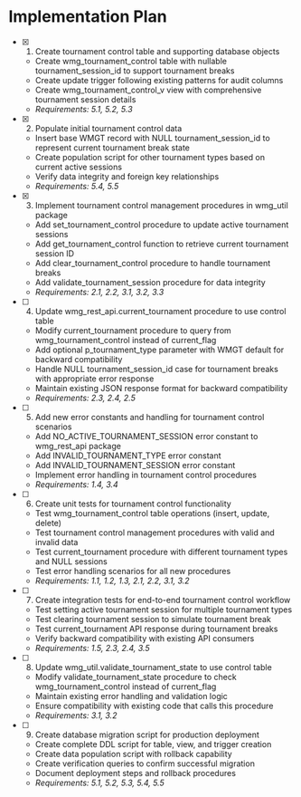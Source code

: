 # Implementation Plan

- [x] 1. Create tournament control table and supporting database objects
  - Create wmg_tournament_control table with nullable tournament_session_id to support tournament breaks
  - Create update trigger following existing patterns for audit columns
  - Create wmg_tournament_control_v view with comprehensive tournament session details
  - _Requirements: 5.1, 5.2, 5.3_

- [x] 2. Populate initial tournament control data
  - Insert base WMGT record with NULL tournament_session_id to represent current tournament break state
  - Create population script for other tournament types based on current active sessions
  - Verify data integrity and foreign key relationships
  - _Requirements: 5.4, 5.5_

- [x] 3. Implement tournament control management procedures in wmg_util package
  - Add set_tournament_control procedure to update active tournament sessions
  - Add get_tournament_control function to retrieve current tournament session ID
  - Add clear_tournament_control procedure to handle tournament breaks
  - Add validate_tournament_session procedure for data integrity
  - _Requirements: 2.1, 2.2, 3.1, 3.2, 3.3_

- [ ] 4. Update wmg_rest_api.current_tournament procedure to use control table
  - Modify current_tournament procedure to query from wmg_tournament_control instead of current_flag
  - Add optional p_tournament_type parameter with WMGT default for backward compatibility
  - Handle NULL tournament_session_id case for tournament breaks with appropriate error response
  - Maintain existing JSON response format for backward compatibility
  - _Requirements: 2.3, 2.4, 2.5_

- [ ] 5. Add new error constants and handling for tournament control scenarios
  - Add NO_ACTIVE_TOURNAMENT_SESSION error constant to wmg_rest_api package
  - Add INVALID_TOURNAMENT_TYPE error constant
  - Add INVALID_TOURNAMENT_SESSION error constant
  - Implement error handling in tournament control procedures
  - _Requirements: 1.4, 3.4_

- [ ] 6. Create unit tests for tournament control functionality
  - Test wmg_tournament_control table operations (insert, update, delete)
  - Test tournament control management procedures with valid and invalid data
  - Test current_tournament procedure with different tournament types and NULL sessions
  - Test error handling scenarios for all new procedures
  - _Requirements: 1.1, 1.2, 1.3, 2.1, 2.2, 3.1, 3.2_

- [ ] 7. Create integration tests for end-to-end tournament control workflow
  - Test setting active tournament session for multiple tournament types
  - Test clearing tournament session to simulate tournament break
  - Test current_tournament API response during tournament breaks
  - Verify backward compatibility with existing API consumers
  - _Requirements: 1.5, 2.3, 2.4, 3.5_

- [ ] 8. Update wmg_util.validate_tournament_state to use control table
  - Modify validate_tournament_state procedure to check wmg_tournament_control instead of current_flag
  - Maintain existing error handling and validation logic
  - Ensure compatibility with existing code that calls this procedure
  - _Requirements: 3.1, 3.2_

- [ ] 9. Create database migration script for production deployment
  - Create complete DDL script for table, view, and trigger creation
  - Create data population script with rollback capability
  - Create verification queries to confirm successful migration
  - Document deployment steps and rollback procedures
  - _Requirements: 5.1, 5.2, 5.3, 5.4, 5.5_
